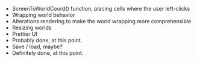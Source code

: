 *	ScreenToWorldCoord() function, placing cells where the user left-clicks
*	Wrapping world behavior
*	Alterations rendering to make the world wrapping more comprehensible
*	Resizing worlds
*	Prettier UI
*	Probably done, at this point.
*	Save / load, maybe?
*	Definitely done, at this point.
